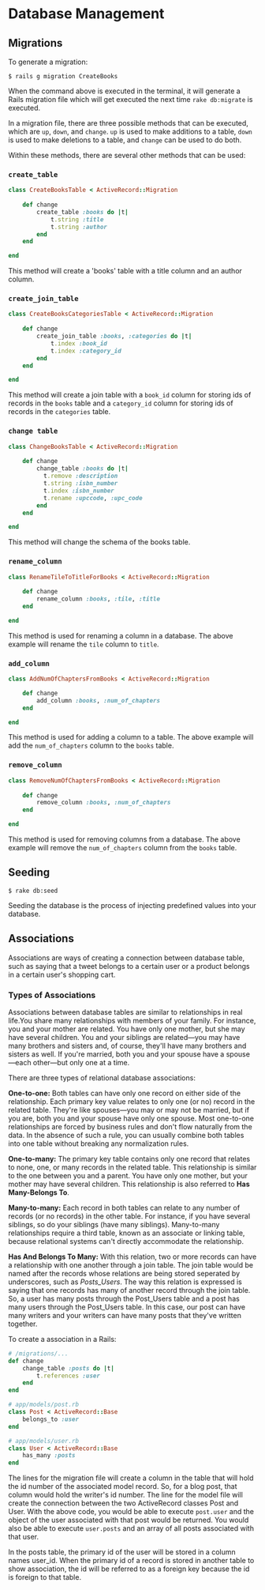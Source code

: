 # Database Management

## Migrations

To generate a migration:

```
$ rails g migration CreateBooks
```

When the command above is executed in the terminal, it will generate a Rails migration file which will get executed the next time `rake db:migrate` is executed.

In a migration file, there are three possible methods that can be executed, which are `up`, `down`, and `change`. `up` is used to make additions to a table, `down` is used to make deletions to a table, and `change` can be used to do both.

Within these methods, there are several other methods that can be used:

### `create_table`

```ruby
class CreateBooksTable < ActiveRecord::Migration
    
    def change
        create_table :books do |t|
            t.string :title
            t.string :author
        end
    end

end
```

This method will create a 'books' table with a title column and an author column.

### `create_join_table`

```ruby
class CreateBooksCategoriesTable < ActiveRecord::Migration
    
    def change
        create_join_table :books, :categories do |t|
            t.index :book_id
            t.index :category_id
        end
    end

end
```

This method will create a join table with a `book_id` column for storing ids of 
records in the `books` table and a `category_id` column for storing ids of records
in the `categories` table.

### `change table`

```ruby
class ChangeBooksTable < ActiveRecord::Migration
    
    def change
        change_table :books do |t|
          t.remove :description
          t.string :isbn_number
          t.index :isbn_number
          t.rename :upccode, :upc_code
        end
    end

end
```

This method will change the schema of the books table.

### `rename_column`

```ruby
class RenameTileToTitleForBooks < ActiveRecord::Migration
    
    def change
        rename_column :books, :tile, :title
    end

end
```

This method is used for renaming a column in a database. The above example will
rename the `tile` column to `title`.

### `add_column`

```ruby
class AddNumOfChaptersFromBooks < ActiveRecord::Migration

    def change
        add_column :books, :num_of_chapters
    end

end
```

This method is used for adding a column to a table. The above example will add
the `num_of_chapters` column to the `books` table.

### `remove_column`

```ruby
class RemoveNumOfChaptersFromBooks < ActiveRecord::Migration
    
    def change
        remove_column :books, :num_of_chapters
    end

end
```

This method is used for removing columns from a database. The above example will
remove the `num_of_chapters` column from the `books` table. 

## Seeding

```
$ rake db:seed
```

Seeding the database is the process of injecting predefined values into your database.


## Associations

Associations are ways of creating a connection between database table, such as saying that a tweet belongs to a certain user or a product belongs in a certain user's shopping cart.

### Types of Associations
Associations between database tables are similar to relationships in real life.You share many relationships with members of your family. For instance, you and your mother are related. You have only one mother, but she may have several children. You and your siblings are related—you may have many brothers and sisters and, of course, they'll have many brothers and sisters as well. If you're married, both you and your spouse have a spouse—each other—but only one at a time.

There are three types of relational database associations:

**One-to-one:** Both tables can have only one record on either side of the relationship. Each primary key value relates to only one (or no) record in the related table. They're like spouses—you may or may not be married, but if you are, both you and your spouse have only one spouse. Most one-to-one relationships are forced by business rules and don't flow naturally from the data. In the absence of such a rule, you can usually combine both tables into one table without breaking any normalization rules.

**One-to-many:** The primary key table contains only one record that relates to none, one, or many records in the related table. This relationship is similar to the one between you and a parent. You have only one mother, but your mother may have several children. This relationship is also referred to **Has Many-Belongs To**.

**Many-to-many:** Each record in both tables can relate to any number of records (or no records) in the other table. For instance, if you have several siblings, so do your siblings (have many siblings). Many-to-many relationships require a third table, known as an associate or linking table, because relational systems can't directly accommodate the relationship.

**Has And Belongs To Many:** With this relation, two or more records can have a relationship with one another through a join table. The join table would be named after the records whose relations are being stored seperated by underscores, such as *Posts_Users*. The way this relation is expressed is saying that one records has many of another record through the join table. So, a user has many posts through the Post_Users table and a post has many users through the Post_Users table. In this case, our post can have many writers and your writers can have many posts that they've written together.

To create a association in a Rails:

```ruby
# /migrations/...
def change
    change_table :posts do |t|
        t.references :user
    end
end

# app/models/post.rb
class Post < ActiveRecord::Base
    belongs_to :user
end

# app/models/user.rb
class User < ActiveRecord::Base
    has_many :posts
end
```

The lines for the migration file will create a column in the table that will hold the id number of the associated model record. So, for a blog post, that column would hold the writer's id number. The line for the model file will create the connection between the two ActiveRecord classes Post and User. With the above code, you would be able to execute `post.user` and the object of the user associated with that post would be returned. You would also be able to execute `user.posts` and an array of all posts associated with that user.

In the posts table, the primary id of the user will be stored in a column names user_id. When the primary id of a record is stored in another table to show association, the id will be referred to as a foreign key because the id is foreign to that table.
